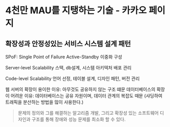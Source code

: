 # 4천만 MAU를 지탱하는 기술 - 카카오 페이지

## 확장성과 안정성있는 서비스 시스템 설계 패턴

SPoF: Single Point of Failure
Active-Standby 이중화 구성

Server-level Scalability 
스택, db설계, 시스템 아키텍처 배포 관리

Code-level Scalability
언어 선정, 테이블 설계, 디자인 패턴, 버전 관리


웹 서버의 확장이 용이한 이유: 아무것도 공유하지 않는 구조 떄문
데이터베이스의 확장이 어려운 이유: 데이터베이스는 공유 자원이며, 데이터 관계의 복잡도 때문
(샤딩하여 트래픽을 분산하는 방법을 많이 사용한다.)

> 문제의 정의와 그를 해결하는 알고리즘 개발, 그리고 확장성 있는 소프트웨어 디자인과 구조를 통해 장애와 성능 문제를 최소화 할 수 있다.


